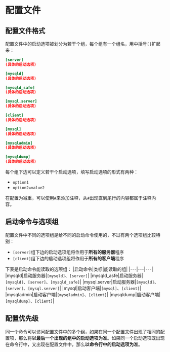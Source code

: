 # 配置文件


## 配置文件格式
配置文件中的启动选项被划分为若干个组，每个组有一个组名，用中括号`[]`扩起来：
```cnf
[server]
(具体的启动选项)

[mysqld]
(具体的启动选项)

[mysqld_safe]
(具体的启动选项)

[mysql.server]
(具体的启动选项)

[client]
(具体的启动选项)

[mysql]
(具体的启动选项)

[mysqladmin]
(具体的启动选项)

[mysqldump]
(具体的启动选项)
```

每个组下边可以定义若干个启动选项，填写启动选项的形式有两种：
* `option1`
* `option2=value2`

在配置为减重，可以使用`#`来添加注释，从`#`出现直到尾行的内容都属于注释内容。


## 启动命令与选项组
配置文件中不同的选项组是给不同的启动命令使用的，不过有两个选项组比较特别：
* `[server]`组下边的启动选项组将作用于**所有的服务器**程序
* `[client]`组下边的启动选项组将作用于**所有的客户端**程序

下表是启动命令能读取的选项组：
|启动命令|类标|能读取的组|
|---|---|---|
|mysqld|启动服务器|`[mysqld]`、`[server]`|
|mysqld_asfe|启动服务器|`[mysqld]`、`[server]`、`[mysqld_safe]`|
|mysql.server|启动服务器|`[mysqld]`、`[server]`、`[mysql.server]`|
|mysql|启动客户端|`[mysql]`、`[client]`|
|mysqladmin|启动客户端|`[mysqladmin]`、`[client]`|
|mysqldump|启动客户端|`[mysqldump]`、`[client]`|


## 配置优先级
同一个命令可以访问配置文件中的多个组，如果在同一个配置文件出现了相同的配置项，那么将**以最后一个出现的组中的启动选项为准**。如果同一个启动选项既出现在命令行中，又出现在配置文件中，那么**以命令行中的启动选项为准**。